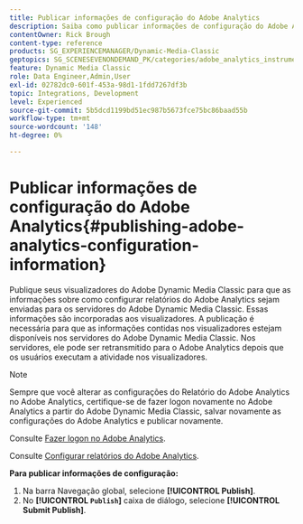 ```yaml
---
title: Publicar informações de configuração do Adobe Analytics
description: Saiba como publicar informações de configuração do Adobe Analytics no Adobe Dynamic Media Classic.
contentOwner: Rick Brough
content-type: reference
products: SG_EXPERIENCEMANAGER/Dynamic-Media-Classic
geptopics: SG_SCENESEVENONDEMAND_PK/categories/adobe_analytics_instrumentation_kit
feature: Dynamic Media Classic
role: Data Engineer,Admin,User
exl-id: 02782dc0-601f-453a-98d1-1fdd7267df3b
topic: Integrations, Development
level: Experienced
source-git-commit: 5b5dcd1199bd51ec987b5673fce75bc86baad55b
workflow-type: tm+mt
source-wordcount: '148'
ht-degree: 0%

---
```


# Publicar informações de configuração do Adobe Analytics{#publishing-adobe-analytics-configuration-information}

Publique seus visualizadores do Adobe Dynamic Media Classic para que as informações sobre como configurar relatórios do Adobe Analytics sejam enviadas para os servidores do Adobe Dynamic Media Classic. Essas informações são incorporadas aos visualizadores. A publicação é necessária para que as informações contidas nos visualizadores estejam disponíveis nos servidores do Adobe Dynamic Media Classic. Nos servidores, ele pode ser retransmitido para o Adobe Analytics depois que os usuários executam a atividade nos visualizadores.

>[!NOTE]
>
>Sempre que você alterar as configurações do Relatório do Adobe Analytics no Adobe Analytics, certifique-se de fazer logon novamente no Adobe Analytics a partir do Adobe Dynamic Media Classic, salvar novamente as configurações do Adobe Analytics e publicar novamente.

Consulte [Fazer logon no Adobe Analytics](log-analytics.md#log_in_to_adobe_analytics).

Consulte [Configurar relatórios do Adobe Analytics](configuring-analytics-reports.md#configuring_adobe_analytics_reports).

**Para publicar informações de configuração:**

1. Na barra Navegação global, selecione **[!UICONTROL Publish]**.
1. No **[!UICONTROL `Publish`]** caixa de diálogo, selecione **[!UICONTROL Submit Publish]**.
